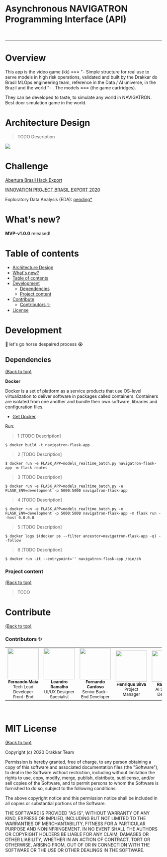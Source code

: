 
# Asynchronous NAVIGATRON Programming Interface (API)
![[](https://www.youracclaim.com/org/ibm/badge/cognitive-services-data-scientist)](https://storage.googleapis.com/bhe-drakkar-team/Data_Scientist_Badge.png)
![[](https://www.youracclaim.com/org/rmit-university/badge/ai-programming-with-python)](https://storage.googleapis.com/bhe-drakkar-team/AI-Programming-Badge.png)

<hr />

# Overview
This app is the video game (kk) === "- Simple structure for real use to serve models in high risk operations, validated and built by the Drakkar do Brasil MLOps engineering team, reference in the Data / AI universe, in the Brazil and the world "-
.
The models === (the game cartridges).

They can be developed to taste, to simulate any world in NAVIGATRON.
Best door simulation game in the world.

# Architecture Design

> TODO Description

![](https://storage.googleapis.com/bhe-drakkar-team/arqt-api-ml.png)
# Challenge

[Abertura Brasil Hack Export](https://youtu.be/kRC6m_qR3OQ)

[INNOVATION PROJECT BRASIL EXPORT 2020](https://storage.googleapis.com/bhe-drakkar-team/solution-idea-analytics-202011171230.pdf)

Exploratory Data Analysis (EDA): [pending*](#)

# What's new?

**MVP-v1.0.0** released!

<!-- **v1.0.0** released! -->

# Table of contents

- [Architecture Design](#Overview)
- [What's new?](#whats-new)
- [Table of contents](#table-of-contents)
- [Development](#development)
    - [Dependencies](#dependencies)
    - [Project content](#project-content)
- [Contribute](#contribute)
    - [Contributors ✨](#contributors-)
- [License](#mit-license)

# Development
🤯 let's go horse despaired process 😭

## Dependencies
[(Back to top)](#table-of-contents)

**Docker**

Docker is a set of platform as a service products that use OS-level virtualization to deliver 
software in packages called containers. Containers are isolated from one another and bundle 
their own software, libraries and configuration files.

- [Get Docker](https://docs.docker.com/get-docker/)

Run:

> 1 [TODO Description]
```
$ docker build -t navigatron-flask-app .
```
> 2 [TODO Description]
```
$ docker run -e FLASK_APP=models_realtime_batch.py navigatron-flask-app -m flask routes
```
> 3 [TODO Description]
```
$ docker run -e FLASK_APP=models_realtime_batch.py -e FLASK_ENV=development -p 5000:5000 navigatron-flask-app
```
> 4 [TODO Description]
```
$ docker run -e FLASK_APP=models_realtime_batch.py -e FLASK_ENV=development -p 5000:5000 navigatron-flask-app -m flask run --host 0.0.0.0
```
> 5 [TODO Description]
```
$ docker logs $(docker ps --filter ancestor=navigatron-flask-app -q) --follow
```
> 6 [TODO Description]
```
$ docker run -it --entrypoint='' navigatron-flask-app /bin/sh
```

### Project content
[(Back to top)](#table-of-contents)

> TODO

# Contribute
[(Back to top)](#table-of-contents)

### Contributors ✨

<table>
  <tr>
    <td align="center"><a href="https://github.com/fermaiasoares"><img src="https://avatars1.githubusercontent.com/u/8242323?s=460&u=32bf38286aae43074b5c70f3998906c7f9f96339&v=4" width="100px;" alt=""/><br /><sub><b>Fernando Maia </b></sub></a><br />
    <small>Tech Lead Developer
Front-End</small>
</td>
      <td align="center"><a href="https://github.com/LeandroRamalho"><img src="https://avatars.githubusercontent.com/u/38744016?s=460&u=dfdde0cce7b5188457e693b3438dd11a7cded2ae&v=4" width="100px;" alt=""/><br /><sub><b>Leandro Ramalho </b></sub></a><br />
    <small>UI/UX Designer Specialist</small>
  </td>
  <td align="center"><a href="https://github.com/fernandozoomp"><img src="https://avatars2.githubusercontent.com/u/64983541?s=460&u=1c399b32f2a9044ef944b620d04e77f0452c9388&v=4" width="100px;" alt=""/><br /><sub><b>Fernando Cardoso </b></sub></a><br />
    <small>Senior Back-End Developer</small>
    </td>
      <td align="center"><a href="https://github.com/henriquehsilva"><img src="https://avatars3.githubusercontent.com/u/40860601?s=460&u=a31035b210c308987ec3830019186abbab646a00&v=4" width="100px;" alt=""/><br /><sub><b>Henrique Silva </b></sub></a><br />
    <small>Project Manager</small>
    </td>
    </td>
      <td align="center"><a href="#"><img src="https://avatars2.githubusercontent.com/u/7357119?s=460&u=21625b861afde168416b8651cec693faec2c204e&v=4" width="100px;" alt=""/><br /><sub><b>Rafael IBO </b></sub></a><br />
    <small>AI Specialist Developer</small>
    </td>
  </tr>
</table>

<br />

# MIT License
[(Back to top)](#table-of-contents)

Copyright (c) 2020 Drakkar Team

Permission is hereby granted, free of charge, to any person obtaining a copy
of this software and associated documentation files (the "Software"), to deal
in the Software without restriction, including without limitation the rights
to use, copy, modify, merge, publish, distribute, sublicense, and/or sell
copies of the Software, and to permit persons to whom the Software is
furnished to do so, subject to the following conditions:

The above copyright notice and this permission notice shall be included in all
copies or substantial portions of the Software.

THE SOFTWARE IS PROVIDED "AS IS", WITHOUT WARRANTY OF ANY KIND, EXPRESS OR
IMPLIED, INCLUDING BUT NOT LIMITED TO THE WARRANTIES OF MERCHANTABILITY,
FITNESS FOR A PARTICULAR PURPOSE AND NONINFRINGEMENT. IN NO EVENT SHALL THE
AUTHORS OR COPYRIGHT HOLDERS BE LIABLE FOR ANY CLAIM, DAMAGES OR OTHER
LIABILITY, WHETHER IN AN ACTION OF CONTRACT, TORT OR OTHERWISE, ARISING FROM,
OUT OF OR IN CONNECTION WITH THE SOFTWARE OR THE USE OR OTHER DEALINGS IN THE
SOFTWARE.
